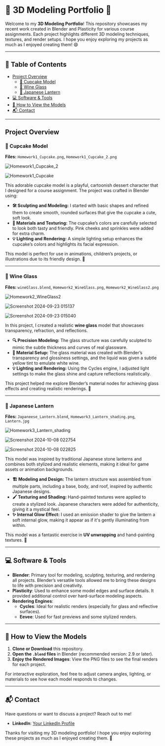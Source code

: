 # 🎨 3D Modeling Portfolio 🎨

Welcome to my **3D Modeling Portfolio**! This repository showcases my recent work created in Blender and Plasticity for various course assignments. Each project highlights different 3D modeling techniques, textures, and render setups. I hope you enjoy exploring my projects as much as I enjoyed creating them! 😄

---

## 🌟 Table of Contents

- [Project Overview](#project-overview)
  - [🧁 Cupcake Model](#-cupcake-model)
  - [🍷 Wine Glass](#-wine-glass)
  - [🏮 Japanese Lantern](#-japanese-lantern)
- [💻 Software & Tools](#-software--tools)
- [👀 How to View the Models](#-how-to-view-the-models)
- [📬 Contact](#-contact)

---

## Project Overview

### 🧁 Cupcake Model
**Files:** `Homework1_Cupcake.png`, `Homework1_Cupcake_2.png`

![Homework1_Cupcake_2](https://github.com/user-attachments/assets/0c98fd04-db63-4182-b3c8-ab29add394ff)

![Homework1_Cupcake](https://github.com/user-attachments/assets/f2f0dfaa-c298-43ad-b6b1-f5a356e059f3)


This adorable cupcake model is a playful, cartoonish dessert character that I designed for a course assignment. The project was crafted in Blender using:

- **🛠 Sculpting and Modeling:** I started with basic shapes and refined them to create smooth, rounded surfaces that give the cupcake a cute, soft look.
- **🎨 Materials and Texturing:** The cupcake’s colors are carefully selected to look both tasty and friendly. Pink cheeks and sprinkles were added for extra charm.
- **💡 Lighting and Rendering:** A simple lighting setup enhances the cupcake’s colors and highlights its facial expression.

This model is perfect for use in animations, children’s projects, or illustrations due to its friendly design. 🍰

---

### 🍷 Wine Glass
**Files:** `wineGlass.blend`, `Homework2_WineGlass.png`, `Homework2_WineGlass2.png`

![Homework2_WineGlass2](https://github.com/user-attachments/assets/9ecee75c-b6d5-406b-a49b-ad7d436bcc70)

![Screenshot 2024-09-23 015137](https://github.com/user-attachments/assets/765d02ba-34ae-4c18-badc-c1d20ea80d99)

![Screenshot 2024-09-23 015040](https://github.com/user-attachments/assets/b3e97043-6cce-4c20-98b2-b98bf5cf498f)

In this project, I created a realistic **wine glass** model that showcases transparency, refraction, and reflections.

- **🔍 Precision Modeling:** The glass structure was carefully sculpted to mimic the subtle thickness and curves of real glassware.
- **💎 Material Setup:** The glass material was created with Blender’s transparency and glossiness settings, and the liquid was given a subtle yellow tint to emulate white wine.
- **💡 Lighting and Rendering:** Using the Cycles engine, I adjusted light settings to make the glass shine and capture reflections realistically.

This project helped me explore Blender’s material nodes for achieving glass effects and creating realistic renderings. 🥂

---

### 🏮 Japanese Lantern
**Files:** `Japaneese_Lantern.blend`, `Homework3_Lantern_shading.png`, `Lantern.jpg`

![Homework3_Lantern_shading](https://github.com/user-attachments/assets/1ec45ba7-84e5-4fdc-8cb5-358e69c3785b)

![Screenshot 2024-10-08 022754](https://github.com/user-attachments/assets/fb60a2ec-6ac8-4699-8c35-90c7b6aa5e79)

![Screenshot 2024-10-08 022825](https://github.com/user-attachments/assets/36a6febf-a18a-44d0-99a0-1d3281fe01c8)


This model was inspired by traditional Japanese stone lanterns and combines both stylized and realistic elements, making it ideal for game assets or animation backgrounds.

- **🏗 Modeling and Design:** The lantern structure was assembled from multiple parts, including a base, body, and roof, inspired by authentic Japanese designs.
- **🖌 Texturing and Shading:** Hand-painted textures were applied to create a stylized look. Japanese characters were added for authenticity, giving it a mystical feel.
- **✨ Internal Glow Effect:** I used an emission shader to give the lantern a soft internal glow, making it appear as if it's gently illuminating from within.

This model was a fantastic exercise in **UV unwrapping** and hand-painting textures. 🌌

---

## 💻 Software & Tools

- **Blender**: Primary tool for modeling, sculpting, texturing, and rendering all projects. Blender’s versatile tools allowed me to bring these designs to life with precision and creativity.
- **Plasticity**: Used to enhance some model edges and surface details. It provided additional control over hard-surface modeling aspects.
- **Rendering Engines**:
  - **Cycles**: Ideal for realistic renders (especially for glass and reflective surfaces).
  - **Eevee**: Used for fast previews and some stylized renders.

---

## 👀 How to View the Models

1. **Clone or Download** this repository.
2. **Open the `.blend` files** in Blender (recommended version: 2.9 or later).
3. **Enjoy the Rendered Images**: View the PNG files to see the final renders for each project.

For interactive exploration, feel free to adjust camera angles, lighting, or materials to see how each model responds to changes.

---

## 📬 Contact

Have questions or want to discuss a project? Reach out to me!

- **LinkedIn**: [Your LinkedIn Profile](https://www.linkedin.com/in/ashutoshg05/)

Thanks for visiting my 3D modeling portfolio! I hope you enjoy exploring these projects as much as I enjoyed creating them. 🎉

